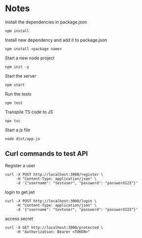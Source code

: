 # Notes

Install the dependencies in package.json

```shell
npm install
```

Install new dependency and add it to package.json

```shell
npm install <package name>
```

Start a new node project

```shell
npm init -y
```

Start the server

```shell
npm start
```

Run the tests

```shell
npm test
```

Transpile TS code to JS

```shell
npx tsc
```

Start a js file

```shell
node dist/app.js
```

## Curl commands to test API

Register a user

```shell
curl -X POST http://localhost:3000/register \
     -H "Content-Type: application/json" \
     -d '{"username": "testuser", "password": "password123"}'
```

login to get jwt

```shell
curl -X POST http://localhost:3000/login \
     -H "Content-Type: application/json" \
     -d '{"username": "testuser", "password": "password123"}'
```

access secret

```shell
curl -X GET http://localhost:3000/protected \
     -H "Authorization: Bearer <TOKEN>"
```